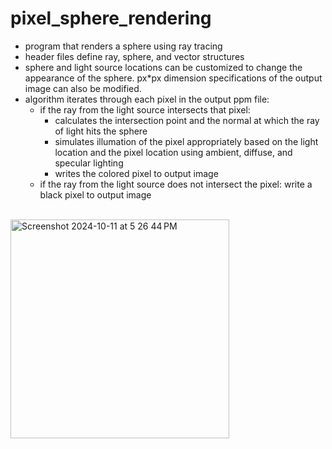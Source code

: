# pixel_sphere_rendering

* program that renders a sphere using ray tracing
* header files define ray, sphere, and vector structures
* sphere and light source locations can be customized to change the appearance of the sphere. px*px dimension specifications of the output image can also be modified.
* algorithm iterates through each pixel in the output ppm file:
  * if the ray from the light source intersects that pixel:
    * calculates the intersection point and the normal at which the ray of light hits the sphere
    * simulates illumation of the pixel appropriately based on the light location and the pixel location using ambient, diffuse, and specular lighting
    * writes the colored pixel to output image
  * if the ray from the light source does not intersect the pixel: write a black pixel to output image
<br>
<img width="350" alt="Screenshot 2024-10-11 at 5 26 44 PM" src="https://github.com/user-attachments/assets/1f09b9ca-767a-4c9a-ad2e-376bf08274d5">

